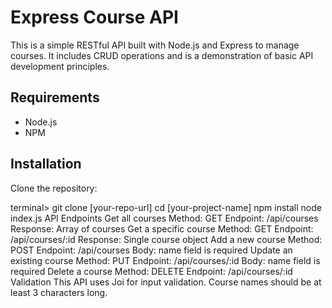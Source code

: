 # Express Course API

This is a simple RESTful API built with Node.js and Express to manage courses. It includes CRUD operations and is a demonstration of basic API development principles.

## Requirements

- Node.js
- NPM

## Installation
Clone the repository:

terminal>
git clone [your-repo-url]
cd [your-project-name]
npm install
node index.js
API Endpoints
Get all courses
Method: GET
Endpoint: /api/courses
Response: Array of courses
Get a specific course
Method: GET
Endpoint: /api/courses/:id
Response: Single course object
Add a new course
Method: POST
Endpoint: /api/courses
Body: name field is required
Update an existing course
Method: PUT
Endpoint: /api/courses/:id
Body: name field is required
Delete a course
Method: DELETE
Endpoint: /api/courses/:id
Validation
This API uses Joi for input validation. Course names should be at least 3 characters long.

